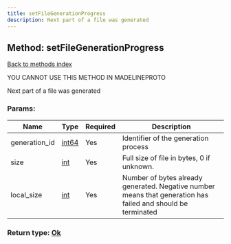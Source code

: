 ```yaml
---
title: setFileGenerationProgress
description: Next part of a file was generated
---
```

## Method: setFileGenerationProgress  
[Back to methods index](index.md)


YOU CANNOT USE THIS METHOD IN MADELINEPROTO


Next part of a file was generated

### Params:

| Name     |    Type       | Required | Description |
|----------|---------------|----------|-------------|
|generation\_id|[int64](../constructors/int64.md) | Yes|Identifier of the generation process|
|size|[int](../types/int.md) | Yes|Full size of file in bytes, 0 if unknown.|
|local\_size|[int](../types/int.md) | Yes|Number of bytes already generated. Negative number means that generation has failed and should be terminated|


### Return type: [Ok](../types/Ok.md)

